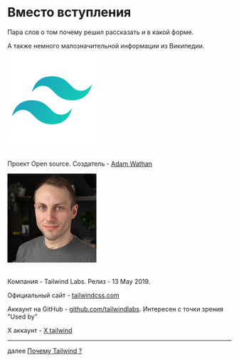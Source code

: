 <h1>Вместо вступления</h1>

<p>Пара слов о том почему решил рассказать и в какой форме.</p>

<p>А также немного малозначительной информации из Википедии.</p>

<div>
<img src="./../logo.png" width="200" height="200"/>
</div>

<br/>

<div>

<p>
Проект Open source. Создатель - <a href="https://www.linkedin.com/in/adam-wathan-9418984a/">Adam Wathan</a>
</p>

<div>
<img src="./../adam.jpg" width="200" height="200"/>
</div>

<br/>
<p>
Компания - Tailwind Labs. Релиз - 13 May 2019.
</p>

<p>
Официальный сайт - <a href="https://tailwindcss.com/">tailwindcss.com</a>
</p>

<p>
Аккаунт на GitHub - <a href="https://github.com/tailwindlabs">github.com/tailwindlabs</a>. Интересен с точки зрения "Used by"
</p>

<p>
X аккаунт - <a href="https://x.com/tailwindcss">X tailwind</a>
</p>
</div>

<div>
<hr/>
далее
<a href="01.md">
Почему Tailwind ?
</a>
</div>

